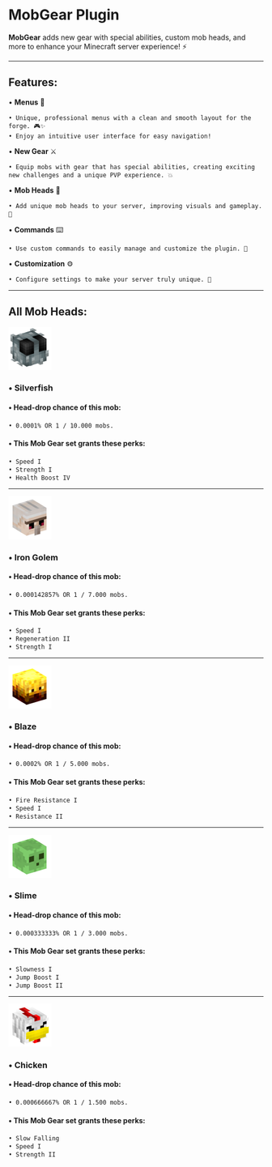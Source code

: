 # MobGear Plugin

**MobGear** adds new gear with special abilities, custom mob heads, and more to enhance your Minecraft server experience! ⚡

****
## Features:

• **Menus** 📜  

    • Unique, professional menus with a clean and smooth layout for the forge. 🎮✨  
    • Enjoy an intuitive user interface for easy navigation!

• **New Gear** ⚔️

    • Equip mobs with gear that has special abilities, creating exciting new challenges and a unique PVP experience. 💥

• **Mob Heads** 🧠  

    • Add unique mob heads to your server, improving visuals and gameplay. 🎯

• **Commands** ⌨️  

    • Use custom commands to easily manage and customize the plugin. 🔧

• **Customization** ⚙️  

    • Configure settings to make your server truly unique. 🌟


****
## All Mob Heads:


![Silverfish Mob Head](./images/silverfish.png)

### • **Silverfish**


#### • Head-drop chance of this mob:

    • 0.0001% OR 1 / 10.000 mobs.

#### • This Mob Gear set grants these perks:

    • Speed I 
    • Strength I  
    • Health Boost IV


---

![Iron Golem Mob Head](./images/ig.png)

### • **Iron Golem**
#### • Head-drop chance of this mob:

    • 0.000142857% OR 1 / 7.000 mobs.
#### • This Mob Gear set grants these perks:

    • Speed I 
    • Regeneration II
    • Strength I

---

![Blaze Mob Head](./images/blaze.png)

### • **Blaze**
#### • Head-drop chance of this mob:

    • 0.0002% OR 1 / 5.000 mobs.
#### • This Mob Gear set grants these perks:

    • Fire Resistance I
    • Speed I
    • Resistance II

---

![Slime Mob Head](./images/slime.png)

### • **Slime**
#### • Head-drop chance of this mob:

    • 0.000333333% OR 1 / 3.000 mobs.
#### • This Mob Gear set grants these perks:

    • Slowness I  
    • Jump Boost I  
    • Jump Boost II

---

![Chicken Mob Head](./images/chicken.png)

### • **Chicken**
#### • Head-drop chance of this mob:

    • 0.000666667% OR 1 / 1.500 mobs.
#### • This Mob Gear set grants these perks:

    • Slow Falling 
    • Speed I 
    • Strength II 
    
    
